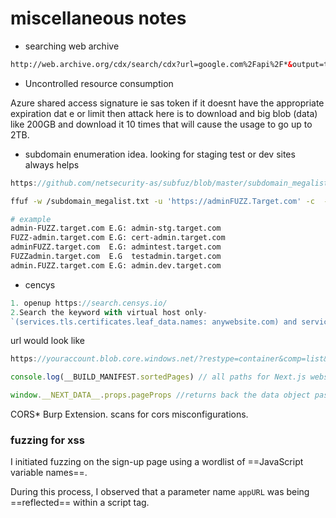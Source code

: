 # miscellaneous notes

-   searching web archive

```html
http://web.archive.org/cdx/search/cdx?url=google.com%2Fapi%2F*&output=text&fl=original&collapse=urlkey&from=
```

-   Uncontrolled resource consumption

Azure shared access signature ie sas token if it doesnt have the appropriate expiration dat e or limit then attack here is to download and big blob (data) like 200GB and download it 10 times that will cause the usage to go up to 2TB.

- subdomain enumeration idea. looking for staging test or dev sites always helps

```js 
https://github.com/netsecurity-as/subfuz/blob/master/subdomain_megalist.txt 
```

```bash
ffuf -w /subdomain_megalist.txt -u 'https://adminFUZZ.Target.com' -c  -t 350 -mc all  -fs 0

# example
admin-FUZZ.target.com E.G: admin-stg.target.com
FUZZ-admin.target.com E.G: cert-admin.target.com
adminFUZZ.target.com  E.G: admintest.target.com
FUZZadmin.target.com  E.G  testadmin.target.com
admin.FUZZ.target.com E.G: admin.dev.target.com

```

- cencys
```js
1. openup https://search.censys.io/
2.Search the keyword with virtual host only-
`(services.tls.certificates.leaf_data.names: anywebsite.com) and services.http.response.status_code=”200"`

```

url would look like
```js
https://youraccount.blob.core.windows.net/?restype=container&comp=list&sv=2022-11-02&se=2023-05-24T09:51:36Z&sp=r&sig=<signature>

```

```js
console.log(__BUILD_MANIFEST.sortedPages) // all paths for Next.js websites

window.__NEXT_DATA__.props.pageProps //returns back the data object passed from the server-side
```

CORS* Burp Extension. 
scans for cors misconfigurations.

### fuzzing for xss

I initiated fuzzing on the sign-up page using a wordlist of ==JavaScript variable names==.

During this process, I observed that a parameter name `appURL` was being ==reflected== within a script tag.


